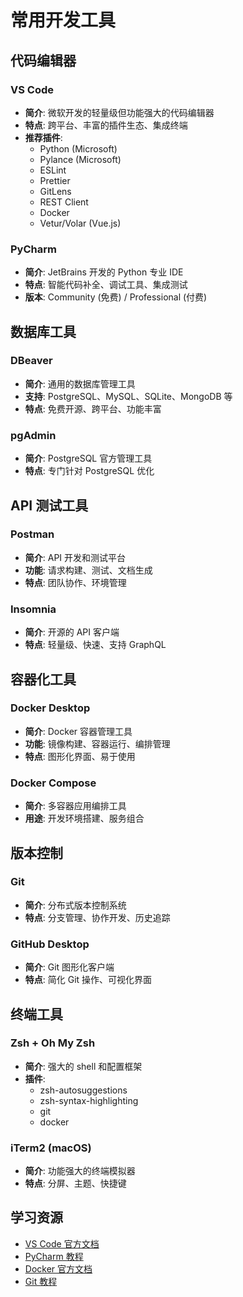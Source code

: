 # 常用开发工具

## 代码编辑器

### VS Code
- **简介**: 微软开发的轻量级但功能强大的代码编辑器
- **特点**: 跨平台、丰富的插件生态、集成终端
- **推荐插件**: 
  - Python (Microsoft)
  - Pylance (Microsoft)
  - ESLint
  - Prettier
  - GitLens
  - REST Client
  - Docker
  - Vetur/Volar (Vue.js)

### PyCharm
- **简介**: JetBrains 开发的 Python 专业 IDE
- **特点**: 智能代码补全、调试工具、集成测试
- **版本**: Community (免费) / Professional (付费)

## 数据库工具

### DBeaver
- **简介**: 通用的数据库管理工具
- **支持**: PostgreSQL、MySQL、SQLite、MongoDB 等
- **特点**: 免费开源、跨平台、功能丰富

### pgAdmin
- **简介**: PostgreSQL 官方管理工具
- **特点**: 专门针对 PostgreSQL 优化

## API 测试工具

### Postman
- **简介**: API 开发和测试平台
- **功能**: 请求构建、测试、文档生成
- **特点**: 团队协作、环境管理

### Insomnia
- **简介**: 开源的 API 客户端
- **特点**: 轻量级、快速、支持 GraphQL

## 容器化工具

### Docker Desktop
- **简介**: Docker 容器管理工具
- **功能**: 镜像构建、容器运行、编排管理
- **特点**: 图形化界面、易于使用

### Docker Compose
- **简介**: 多容器应用编排工具
- **用途**: 开发环境搭建、服务组合

## 版本控制

### Git
- **简介**: 分布式版本控制系统
- **特点**: 分支管理、协作开发、历史追踪

### GitHub Desktop
- **简介**: Git 图形化客户端
- **特点**: 简化 Git 操作、可视化界面

## 终端工具

### Zsh + Oh My Zsh
- **简介**: 强大的 shell 和配置框架
- **插件**: 
  - zsh-autosuggestions
  - zsh-syntax-highlighting
  - git
  - docker

### iTerm2 (macOS)
- **简介**: 功能强大的终端模拟器
- **特点**: 分屏、主题、快捷键

## 学习资源

- [VS Code 官方文档](https://code.visualstudio.com/docs)
- [PyCharm 教程](https://www.jetbrains.com/pycharm/learn/)
- [Docker 官方文档](https://docs.docker.com/)
- [Git 教程](https://git-scm.com/book/zh/v2) 